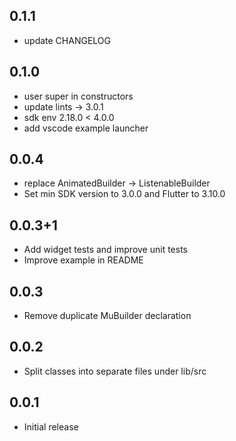 ## 0.1.1
* update CHANGELOG

## 0.1.0
* user super in constructors
* update lints -> 3.0.1
* sdk env 2.18.0 < 4.0.0
* add vscode example launcher

## 0.0.4
* replace AnimatedBuilder -> ListenableBuilder
* Set min SDK version to 3.0.0 and Flutter to 3.10.0

## 0.0.3+1
* Add widget tests and improve unit tests
* Improve example in README

## 0.0.3
* Remove duplicate MuBuilder declaration

## 0.0.2
* Split classes into separate files under lib/src

## 0.0.1
* Initial release
